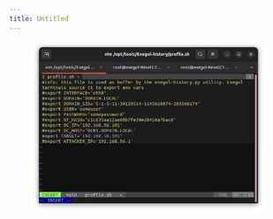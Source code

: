 ```yaml
---
title: Untitled
---
```


<figure><img src="../../images/Reset/exegol_history.png" alt=""><figcaption></figcaption></figure>
